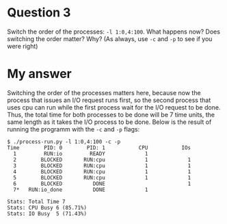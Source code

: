 # Question 3

Switch the order of the processes: `-l 1:0,4:100`. What happens now? Does switching the order matter? Why? (As always, use `-c` and `-p` to see if you were right)

# My answer

Switching the order of the processes matters here, because now the process that issues an I/O request runs first, so the second process that uses cpu can run while the first process wait for the I/O request to be done. Thus, the total time for both processes to be done will be 7 time units, the same length as it takes the I/O process to be done. Below is the result of running the programm with the `-c` and `-p` flags:

```
$ ./process-run.py -l 1:0,4:100 -c -p
Time        PID: 0        PID: 1           CPU           IOs
  1         RUN:io         READY             1
  2        BLOCKED       RUN:cpu             1             1
  3        BLOCKED       RUN:cpu             1             1
  4        BLOCKED       RUN:cpu             1             1
  5        BLOCKED       RUN:cpu             1             1
  6        BLOCKED          DONE                           1
  7*   RUN:io_done          DONE             1

Stats: Total Time 7
Stats: CPU Busy 6 (85.71%)
Stats: IO Busy  5 (71.43%)
```
